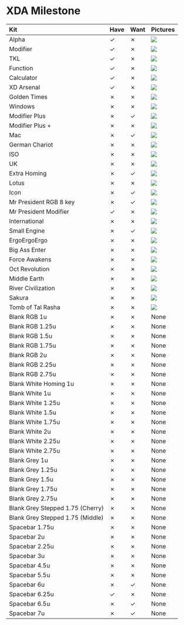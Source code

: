 # XDA Milestone

| Kit                                   | Have    | Want    | Pictures |
| :-------------------------------------| :------ | :------ | :------- |
| Alpha                                 |    ✓    |    ✗    | ![](https://raw.githubusercontent.com/barnumbirr/keysets/master/doc/xda_milestone/xda_milestone_alpha.png) |
| Modifier                              |    ✓    |    ✗    | ![](https://raw.githubusercontent.com/barnumbirr/keysets/master/doc/xda_milestone/xda_milestone_modifier.png) |
| TKL                                   |    ✓    |    ✗    | ![](https://raw.githubusercontent.com/barnumbirr/keysets/master/doc/xda_milestone/xda_milestone_tkl.png) |
| Function                              |    ✓    |    ✗    | ![](https://raw.githubusercontent.com/barnumbirr/keysets/master/doc/xda_milestone/xda_milestone_function.png) |
| Calculator                            |    ✓    |    ✗    | ![](https://raw.githubusercontent.com/barnumbirr/keysets/master/doc/xda_milestone/xda_milestone_calculator.png) |
| XD Arsenal                            |    ✓    |    ✗    | ![](https://raw.githubusercontent.com/barnumbirr/keysets/master/doc/xda_milestone/xda_milestone_xd_arsenal.png) |
| Golden Times                          |    ✗    |    ✗    | ![](https://raw.githubusercontent.com/barnumbirr/keysets/master/doc/xda_milestone/xda_milestone_golden_times.png) |
| Windows                               |    ✗    |    ✗    | ![](https://raw.githubusercontent.com/barnumbirr/keysets/master/doc/xda_milestone/xda_milestone_windows.png) |
| Modifier Plus                         |    ✗    |    ✓    | ![](https://raw.githubusercontent.com/barnumbirr/keysets/master/doc/xda_milestone/xda_milestone_modifier_plus.png) |
| Modifier Plus +                       |    ✗    |    ✗    | ![](https://raw.githubusercontent.com/barnumbirr/keysets/master/doc/xda_milestone/xda_milestone_modifier_plus+.png) |
| Mac                                   |    ✗    |    ✓    | ![](https://raw.githubusercontent.com/barnumbirr/keysets/master/doc/xda_milestone/xda_milestone_mac.png) |
| German Chariot                        |    ✗    |    ✗    | ![](https://raw.githubusercontent.com/barnumbirr/keysets/master/doc/xda_milestone/xda_milestone_german_chariot.png) |
| ISO                                   |    ✗    |    ✗    | ![](https://raw.githubusercontent.com/barnumbirr/keysets/master/doc/xda_milestone/xda_milestone_uk_iso.png) |
| UK                                    |    ✗    |    ✗    | ![](https://raw.githubusercontent.com/barnumbirr/keysets/master/doc/xda_milestone/xda_milestone_iso.png) |
| Extra Homing                          |    ✗    |    ✓    | ![](https://raw.githubusercontent.com/barnumbirr/keysets/master/doc/xda_milestone/xda_milestone_extra_homing.png) |
| Lotus                                 |    ✗    |    ✗    | ![](https://raw.githubusercontent.com/barnumbirr/keysets/master/doc/xda_milestone/xda_milestone_lotus.png) |
| Icon                                  |    ✗    |    ✓    | ![](https://raw.githubusercontent.com/barnumbirr/keysets/master/doc/xda_milestone/xda_milestone_icon.png) |
| Mr President RGB 8 key                |    ✗    |    ✓    | ![](https://raw.githubusercontent.com/barnumbirr/keysets/master/doc/xda_milestone/xda_milestone_mr_president_rgb_8_key.png) |
| Mr President Modifier                 |    ✓    |    ✗    | ![](https://raw.githubusercontent.com/barnumbirr/keysets/master/doc/xda_milestone/xda_milestone_mr_president_modifier.png) |
| International                         |    ✗    |    ✗    | ![](https://raw.githubusercontent.com/barnumbirr/keysets/master/doc/xda_milestone/xda_milestone_international.png) |
| Small Engine                          |    ✗    |    ✓    | ![](https://raw.githubusercontent.com/barnumbirr/keysets/master/doc/xda_milestone/xda_milestone_small_engine.png) |
| ErgoErgoErgo                          |    ✗    |    ✗    | ![](https://raw.githubusercontent.com/barnumbirr/keysets/master/doc/xda_milestone/xda_milestone_ergoergoergo.png) |
| Big Ass Enter                         |    ✗    |    ✗    | ![](https://raw.githubusercontent.com/barnumbirr/keysets/master/doc/xda_milestone/xda_milestone_big_ass_enter.png) |
| Force Awakens                         |    ✗    |    ✗    | ![](https://raw.githubusercontent.com/barnumbirr/keysets/master/doc/xda_milestone/xda_milestone_force_awakens.png) |
| Oct Revolution                        |    ✗    |    ✗    | ![](https://raw.githubusercontent.com/barnumbirr/keysets/master/doc/xda_milestone/xda_milestone_oct_revolution.png) |
| Middle Earth                          |    ✗    |    ✗    | ![](https://raw.githubusercontent.com/barnumbirr/keysets/master/doc/xda_milestone/xda_milestone_middle_earth.png) |
| River Civilization                    |    ✗    |    ✗    | ![](https://raw.githubusercontent.com/barnumbirr/keysets/master/doc/xda_milestone/xda_milestone_river_civilization.png) |
| Sakura                                |    ✗    |    ✗    | ![](https://raw.githubusercontent.com/barnumbirr/keysets/master/doc/xda_milestone/xda_milestone_sakura.png) |
| Tomb of Tal Rasha                     |    ✗    |    ✗    | ![](https://raw.githubusercontent.com/barnumbirr/keysets/master/doc/xda_milestone/xda_milestone_tal_rasha.png) |
| Blank RGB 1u                          |    ✗    |    ✗    | None |
| Blank RGB 1.25u                       |    ✗    |    ✗    | None |
| Blank RGB 1.5u                        |    ✗    |    ✗    | None |
| Blank RGB 1.75u                       |    ✗    |    ✗    | None |
| Blank RGB 2u                          |    ✗    |    ✗    | None |
| Blank RGB 2.25u                       |    ✗    |    ✗    | None |
| Blank RGB 2.75u                       |    ✗    |    ✗    | None |
| Blank White Homing 1u                 |    ✗    |    ✗    | None |
| Blank White 1u                        |    ✗    |    ✗    | None |
| Blank White 1.25u                     |    ✗    |    ✗    | None |
| Blank White 1.5u                      |    ✗    |    ✗    | None |
| Blank White 1.75u                     |    ✗    |    ✗    | None |
| Blank White 2u                        |    ✗    |    ✗    | None |
| Blank White 2.25u                     |    ✗    |    ✗    | None |
| Blank White 2.75u                     |    ✗    |    ✗    | None |
| Blank Grey 1u                         |    ✗    |    ✗    | None |
| Blank Grey 1.25u                      |    ✗    |    ✗    | None |
| Blank Grey 1.5u                       |    ✗    |    ✗    | None |
| Blank Grey 1.75u                      |    ✗    |    ✗    | None |
| Blank Grey 2.75u                      |    ✗    |    ✗    | None |
| Blank Grey Stepped 1.75 (Cherry)      |    ✗    |    ✗    | None |
| Blank Grey Stepped 1.75 (Middle)      |    ✗    |    ✗    | None |
| Spacebar 1.75u                        |    ✗    |    ✗    | None |
| Spacebar 2u                           |    ✗    |    ✗    | None |
| Spacebar 2.25u                        |    ✗    |    ✗    | None |
| Spacebar 3u                           |    ✗    |    ✗    | None |
| Spacebar 4.5u                         |    ✗    |    ✗    | None |
| Spacebar 5.5u                         |    ✗    |    ✗    | None |
| Spacebar 6u                           |    ✗    |    ✓    | None |
| Spacebar 6.25u                        |    ✓    |    ✗    | None |
| Spacebar 6.5u                         |    ✗    |    ✓    | None |
| Spacebar 7u                           |    ✗    |    ✓    | None |
